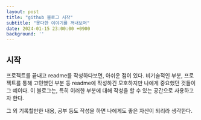 ```yaml
---
layout: post
title: "github 블로그 시작"
subtitle: "못다한 이야기를 꺼내보며"
date: 2024-01-15 23:00:00 +0900
background: ''
---
```


## 시작

프로젝트를 끝내고 readme를 작성하다보면, 아쉬운 점이 있다.
비기술적인 부분, 프로젝트를 통해 고민했던 부분 등 readme에 작성하긴 모호하지만 나에게 중요했던 것들이 그 예이다. 이 블로그는, 특히 이러한 부분에 대해 작성을 할 수 있는 공간으로 사용하고자 한다.

그 외 기록할만한 내용, 공부 등도 작성을 하면 나에게도 좋은 자산이 되리라 생각한다.
